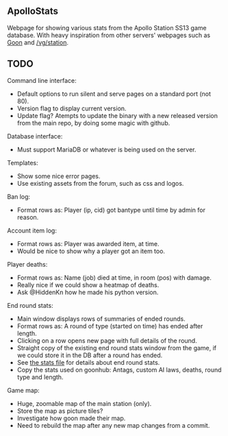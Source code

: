 ApolloStats
--------------------------------------------------------------------------------

Webpage for showing various stats from the Apollo Station SS13 game database.
With heavy inspiration from other servers' webpages such as [Goon](http://goonhub.com/) and [/vg/station](http://ss13.pomf.se/index.php/bans).

TODO
--------------------------------------------------------------------------------

Command line interface:
- Default options to run silent and serve pages on a standard port (not 80).
- Version flag to display current version.
- Update flag? Atempts to update the binary with a new released version from
  the main repo, by doing some magic with github.

Database interface:
- Must support MariaDB or whatever is being used on the server.

Templates:
- Show some nice error pages.
- Use existing assets from the forum, such as css and logos.

Ban log:
- Format rows as: Player (ip, cid) got bantype until time by admin for reason.

Account item log:
- Format rows as: Player was awarded item, at time.
- Would be nice to show why a player got an item too.

Player deaths:
- Format rows as: Name (job) died at time, in room (pos) with damage.
- Really nice if we could show a heatmap of deaths.
- Ask @HiddenKn how he made his python version.

End round stats:
- Main window displays rows of summaries of ended rounds.
- Format rows as: A round of type (started on time) has ended after length.
- Clicking on a row opens new page with full details of the round.
- Straight copy of the existing end round stats window from the game, if we
  could store it in the DB after a round has ended.
- See [the stats file](https://github.com/Apollo-Community/ApolloStation/blob/master/code/modules/statistics/stats.dm) for details about end round stats.
- Copy the stats used on goonhub: Antags, custom AI laws, deaths, round type
  and length.

Game map:
- Huge, zoomable map of the main station (only).
- Store the map as picture tiles?
- Investigate how goon made their map.
- Need to rebuild the map after any new map changes from a commit.
